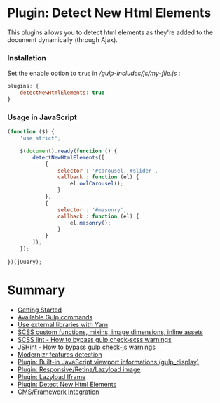 # Plugin: Detect New Html Elements

This plugins allows you to detect html elements as they're added to the document dynamically (through Ajax).

### Installation

Set the enable option to `true` in */gulp-includes/js/my-file.js* :

```js
plugins: {
    detectNewHtmlElements: true
}
```

### Usage in JavaScript


```js
(function ($) {
    'use strict';

    $(document).ready(function () {
        detectNewHtmlElements([
            {
                selector : '#carousel, #slider',
                callback : function (el) {
                    el.owlCarousel();
                }
            },
            {
                selector : '#masonry',
                callback : function (el) {
                    el.masonry();
                }
            }
        ]);
    });
    
})(jQuery);
```

# Summary

- [Getting Started](./readme.md)
- [Available Gulp commands](./gulp-commands.md)
- [Use external libraries with Yarn](./external-libraries.md)
- [SCSS custom functions, mixins, image dimensions, inline assets](./scss-functions.md)
- [SCSS lint - How to bypass gulp check-scss warnings](./scss-lint.md)
- [JSHint - How to bypass gulp check-js warnings](./jshint.md)
- [Modernizr features detection](./modernizr.md)
- [Plugin: Built-in JavaScript viewport informations (gulp_display)](./viewport-framework.md)
- [Plugin: Responsive/Retina/Lazyload image](./responsive-image-plugin.md)
- [Plugin: Lazyload Iframe](./lazyload-iframe.md)
- [Plugin: Detect New Html Elements](./detect-new-html-elements.md)
- [CMS/Framework Integration](./cms-framework.md)
